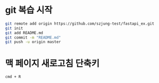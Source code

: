# git 복습 시작

```bash
git remote add origin https://github.com/szjung-test/fastapi_ex.git
git init
git add README.md
git commit -m "README.md"
git push -u origin master
```
# 맥 페이지 새로고침 단축키
```bash
cmd + R
```